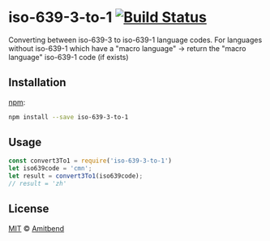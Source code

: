 # iso-639-3-to-1 [![Build Status][build-badge]][build-page]

Converting between iso-639-3 to iso-639-1 language codes.
For languages without iso-639-1 which have a "macro language" -> return the "macro language" iso-639-1 code (if exists)

## Installation

[npm][]:

```bash
npm install --save iso-639-3-to-1
```

## Usage

```javascript
const convert3To1 = require('iso-639-3-to-1')
let iso639code = 'cmn';
let result = convert3To1(iso639code);
// result = 'zh'
```

## License

[MIT][license] © [Amitbend][author]
<!-- Definition -->

[build-badge]: https://img.shields.io/travis/wooorm/iso-639-3.svg

[build-page]: https://travis-ci.org/wooorm/iso-639-3

[npm]: https://docs.npmjs.com/cli/install

[license]: LICENSE

[author]: http://wooorm.com

[iso]: http://www-01.sil.org/iso639-3

[type]: #type

[scope]: #scope